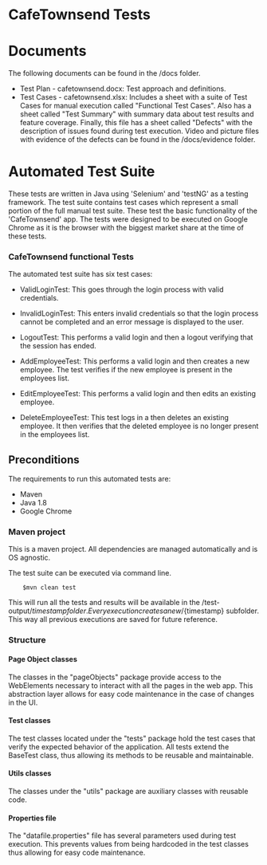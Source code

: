 # CafeTownsend Tests

# Documents

The following documents can be found in the /docs folder.
* Test Plan - cafetownsend.docx: Test approach and definitions.
* Test Cases - cafetownsend.xlsx: Includes a sheet with a suite of Test Cases for manual execution called "Functional Test Cases". Also has a sheet called "Test Summary" with summary data about test results and feature coverage. Finally, this file has a sheet called "Defects" with the description of issues found during test execution. Video and picture files with evidence of the defects can be found in the /docs/evidence folder.


# Automated Test Suite

These tests are written in Java using 'Selenium' and 'testNG' as a testing framework. 
The test suite contains test cases which represent a small portion of the full manual test suite. These test the basic functionality of the 'CafeTownsend' app.
The tests were designed to be executed on Google Chrome as it is the browser with the biggest market share at the time of these tests.


### CafeTownsend functional Tests

The automated test suite has six test cases:

- ValidLoginTest: This goes through the login process with valid credentials.

- InvalidLoginTest: This enters invalid credentials so that the login process cannot be completed and an error message is displayed to the user.

- LogoutTest: This performs a valid login and then a logout verifying that the session has ended. 

- AddEmployeeTest: This performs a valid login and then creates a new employee. The test verifies if the new employee is present in the employees list. 

- EditEmployeeTest: This performs a valid login and then edits an existing employee. 

- DeleteEmployeeTest:  This test logs in a then deletes an existing employee. It then verifies that the deleted employee is no longer present in the employees list.


## Preconditions

The requirements to run this automated tests are:
- Maven
- Java 1.8
- Google Chrome

### Maven project

This is a maven project. All dependencies are managed automatically and is OS agnostic.

The test suite can be executed via command line. 
```
    $mvn clean test
```
This will run all the tests and results will be available in the /test-output/${timestamp} folder. Every execution creates a new /${timestamp} subfolder. This way all previous executions are saved for future reference.



### Structure
#### Page Object classes
The classes in the "pageObjects" package provide access to the WebElements necessary to interact with all the pages in the web app. This abstraction layer allows for easy code maintenance in the case of changes in the UI. 
#### Test classes
The test classes located under the "tests" package hold the test cases that verify the expected behavior of the application. All tests extend the BaseTest class, thus allowing its methods to be reusable and maintainable.
#### Utils classes
The classes under the "utils" package are auxiliary classes with reusable code.
#### Properties file
The "datafile.properties" file has several parameters used during test execution. This prevents values from being hardcoded in the test classes thus allowing for easy code maintenance.


